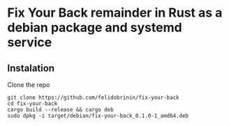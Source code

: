 # Fix Your Back remainder in Rust as a debian package and systemd service

## Instalation
Clone the repo
```
git clone https://github.com/felidobrinin/fix-your-back
cd fix-your-back
cargo build --release && cargo deb
sudo dpkg -i target/debian/fix-your-back_0.1.0-1_amd64.deb
```
